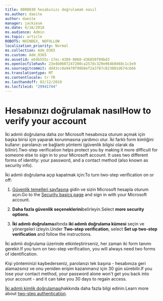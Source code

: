 ```yaml
---
title: 8000030 hesabınızı doğrulamak nasıl
ms.author: daeite
author: daeite
manager: jackiesm
ms.date: 4/16/2018
ms.audience: Admin
ms.topic: article
ROBOTS: NOINDEX, NOFOLLOW
localization_priority: Normal
ms.collection: Adm_O365
ms.custom: Adm_O365
ms.assetid: e64b555c-17ec-4389-8068-d36850f09bd3
ms.openlocfilehash: 23e4b0607247200ca257dc329e964b0468c1c3e9
ms.sourcegitcommit: dd43cc0a9470f98b8ef2a3787c823801d674c666
ms.translationtype: MT
ms.contentlocale: tr-TR
ms.lasthandoff: 02/12/2019
ms.locfileid: "29941744"
---
```

# <a name="how-to-verify-your-account"></a><span data-ttu-id="dce4f-102">Hesabınızı doğrulamak nasıl</span><span class="sxs-lookup"><span data-stu-id="dce4f-102">How to verify your account</span></span>

<span data-ttu-id="dce4f-p101">İki adımlı doğrulama daha zor Microsoft hesabınıza oturum açmak için başka birisi için yaparak korunmasına yardımcı olur. İki farklı form kimliğini kullanır: parolanızı ve bağlantı yöntemi (güvenlik bilgisi olarak da bilinir).</span><span class="sxs-lookup"><span data-stu-id="dce4f-p101">Two-step verification helps protect you by making it more difficult for someone else to sign in to your Microsoft account. It uses two different forms of identity: your password, and a contact method (also known as security info).</span></span> 
  
<span data-ttu-id="dce4f-105">İki adımlı doğrulama açıp kapatmak için:</span><span class="sxs-lookup"><span data-stu-id="dce4f-105">To turn two-step verification on or off:</span></span>
  
1. <span data-ttu-id="dce4f-106">[Güvenlik temelleri sayfasına](https://go.microsoft.com/fwlink/?linkid=842325) gidin ve sizin Microsoft hesapla oturum açın.</span><span class="sxs-lookup"><span data-stu-id="dce4f-106">Go to the [Security basics page](https://go.microsoft.com/fwlink/?linkid=842325) and sign in with your Microsoft account.</span></span> 
    
2. <span data-ttu-id="dce4f-107">**Daha fazla güvenlik seçeneklerini**belirleyin.</span><span class="sxs-lookup"><span data-stu-id="dce4f-107">Select **more security options**.</span></span> 
    
3. <span data-ttu-id="dce4f-108">**İki adımlı doğrulama**altında **iki adımlı doğrulama kümesi** seçin ve yönergeleri izleyin.</span><span class="sxs-lookup"><span data-stu-id="dce4f-108">Under **Two-step verification**, select **Set up two-step verification** and follow the instructions.</span></span> 
    
<span data-ttu-id="dce4f-109">İki adımlı doğrulama üzerinde etkinleştirirseniz, her zaman iki form tanımı gerekir.</span><span class="sxs-lookup"><span data-stu-id="dce4f-109">If you turn on two-step verification, you will always need two forms of identification.</span></span>
  
<span data-ttu-id="dce4f-110">Kişi yönteminizi kaybederseniz, parolanızı tek başına - hesabınıza geri alamazsınız ve onu yeniden erişim kazanmanız için 30 gün sürebilir.</span><span class="sxs-lookup"><span data-stu-id="dce4f-110">If you lose your contact method, your password alone won't get you back into your account - and it can take you 30 days to regain access.</span></span> 
  
<span data-ttu-id="dce4f-111">[İki adımlı kimlik doğrulaması](https://go.microsoft.com/fwlink/?linkid=872270)hakkında daha fazla bilgi edinin.</span><span class="sxs-lookup"><span data-stu-id="dce4f-111">Learn more about [two-step authentication](https://go.microsoft.com/fwlink/?linkid=872270).</span></span>
  

